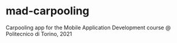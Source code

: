 # mad-carpooling
Carpooling app for the Mobile Application Development course @ Politecnico di Torino, 2021
